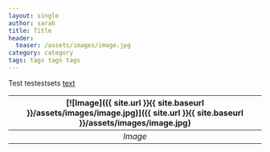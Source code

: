 ```yaml
---
layout: single
author: sarah
title: Title
header:
  teaser: /assets/images/image.jpg
category: category
tags: tags tags tags 
---
```


Test
testestsets
[text](https://link)

| [![Image]({{ site.url }}{{ site.baseurl }}/assets/images/image.jpg)]({{ site.url }}{{ site.baseurl }}/assets/images/image.jpg) | 
|:--:| 
| *Image* |
